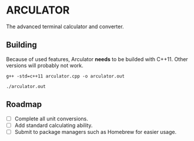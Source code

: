 # ARCULATOR
The advanced terminal calculator and converter.

## Building
Because of used features, Arculator **needs** to be builded with C++11. Other versions will probably not work.

```
g++ -std=c++11 arculator.cpp -o arculator.out
```

```
./arculator.out
```

## Roadmap
- [ ] Complete all unit conversions.
- [ ] Add standard calculating ability.
- [ ] Submit to package managers such as Homebrew for easier usage.
